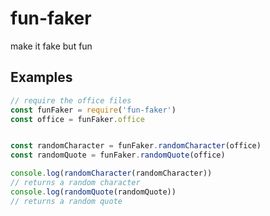 # fun-faker
make it fake but fun

## Examples

```javascript
// require the office files
const funFaker = require('fun-faker')
const office = funFaker.office


const randomCharacter = funFaker.randomCharacter(office)
const randomQuote = funFaker.randomQuote(office)

console.log(randomCharacter(randomCharacter))
// returns a random character
console.log(randomQuote(randomQuote))
// returns a random quote
```
